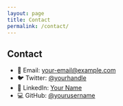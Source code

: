 ```yaml
---
layout: page
title: Contact
permalink: /contact/
---
```


## Contact


- 📧 Email: [your-email@example.com](mailto:your-email@example.com)  
- 🐦 Twitter: [@yourhandle](https://twitter.com/yourhandle)  
- 💼 LinkedIn: [Your Name](https://www.linkedin.com/in/yourprofile/)  
- 💻 GitHub: [@yourusername](https://github.com/yourusername)  
